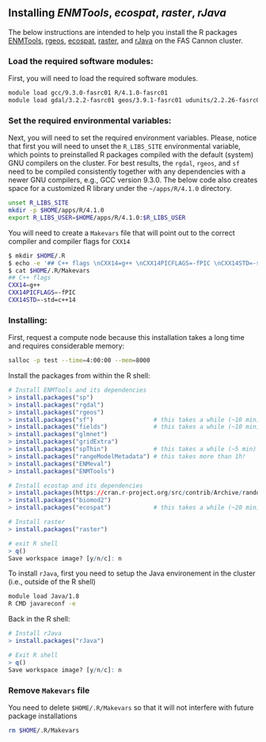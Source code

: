 ## Installing *ENMTools*, *ecospat*, *raster*, *rJava*

The below instructions are intended to help you install the R packages [ENMTools](https://github.com/danlwarren/ENMTools), [rgeos](https://cran.r-project.org/web/packages/rgeos/index.html), [ecospat](https://r-spatial.github.io/sf), [raster](https://cran.r-project.org/web/packages/raster/index.html), and [rJava](https://cran.r-project.org/web/packages/rJava/index.html) on the FAS Cannon cluster.

### Load the required software modules:

First, you will need to load the required software modules.

```bash
module load gcc/9.3.0-fasrc01 R/4.1.0-fasrc01
module load gdal/3.2.2-fasrc01 geos/3.9.1-fasrc01 udunits/2.2.26-fasrc01
```

### Set the required environmental variables:

Next, you will need to set the required environment variables. Please, notice that first you will need to unset the <code>R\_LIBS\_SITE</code> environmental variable, which points to preinstalled R packages compiled with the default (system) GNU compilers on the cluster. For best results, the <code>rgdal</code>, <code>rgeos</code>, and <code>sf</code> need to be compiled consistently together with any dependencies with a newer GNU compilers, e.g., GCC version 9.3.0. The below code also creates space for a customized R library under the <code>~/apps/R/4.1.0</code> directory. 

```bash
unset R_LIBS_SITE
mkdir -p $HOME/apps/R/4.1.0
export R_LIBS_USER=$HOME/apps/R/4.1.0:$R_LIBS_USER
```

You will need to create a `Makevars` file that will point out to the correct compiler and compiler flags for `CXX14`

```bash
$ mkdir $HOME/.R
$ echo -e '## C++ flags \nCXX14=g++ \nCXX14PICFLAGS=-fPIC \nCXX14STD=-std=c++14' >> $HOME/.R/Makevars
$ cat $HOME/.R/Makevars
## C++ flags
CXX14=g++
CXX14PICFLAGS=-fPIC
CXX14STD=-std=c++14
```

### Installing:

First, request a compute node because this installation takes a long time and requires considerable memory:

```bash
salloc -p test --time=4:00:00 --mem=8000
```

Install the packages from within the R shell:

```r
# Install ENMTools and its dependencies
> install.packages("sp")
> install.packages("rgdal")
> install.packages("rgeos")
> install.packages("sf")                 # this takes a while (~10 min)
> install.packages("fields")             # this takes a while (~10 min)
> install.packages("glmnet")
> install.packages("gridExtra")
> install.packages("spThin")             # this takes a while (~5 min)
> install.packages("rangeModelMetadata") # this takes more than 1h!
> install.packages("ENMeval")
> install.packages("ENMTools")

# Install ecostap and its dependencies
> install.packages(https://cran.r-project.org/src/contrib/Archive/randomForest/randomForest_4.6-14.tar.gz, repos=NULL, type="source")
> install.packages("biomod2")
> install.packages("ecospat")            # this takes a while (~20 min)

# Install raster
> install.packages("raster")

# exit R shell
> q()
Save workspace image? [y/n/c]: n
```

To install `rJava`, first you need to setup the Java environement in the cluster (i.e., outside of the R shell)

```bash
module load Java/1.8
R CMD javareconf -e
```

Back in the R shell:

```r
# Install rJava
> install.packages("rJava")

# Exit R shell
> q()
Save workspace image? [y/n/c]: n
```

### Remove `Makevars` file

You need to delete `$HOME/.R/Makevars` so that it will not interfere with future package installations

```bash
rm $HOME/.R/Makevars
```


